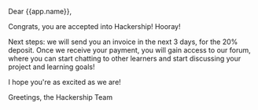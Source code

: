 Dear {{app.name}},

Congrats, you are accepted into Hackership! Hooray!

Next steps: we will send you an invoice in the next 3 days, for the 20% deposit. Once we receive your payment, you will gain access to our forum, where you can start chatting to other learners and start discussing your project and learning goals!

I hope you're as excited as we are!

Greetings,
the Hackership Team
